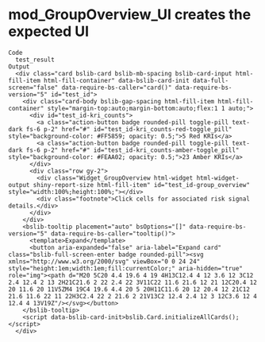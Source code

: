 # mod_GroupOverview_UI creates the expected UI

    Code
      test_result
    Output
      <div class="card bslib-card bslib-mb-spacing bslib-card-input html-fill-item html-fill-container" data-bslib-card-init data-full-screen="false" data-require-bs-caller="card()" data-require-bs-version="5" id="test_id">
        <div class="card-body bslib-gap-spacing html-fill-item html-fill-container" style="margin-top:auto;margin-bottom:auto;flex:1 1 auto;">
          <div id="test_id-kri_counts">
            <a class="action-button badge rounded-pill toggle-pill text-dark fs-6 p-2" href="#" id="test_id-kri_counts-red-toggle_pill" style="background-color: #FF5859; opacity: 0.5;">5 Red KRIs</a>
            <a class="action-button badge rounded-pill toggle-pill text-dark fs-6 p-2" href="#" id="test_id-kri_counts-amber-toggle_pill" style="background-color: #FEAA02; opacity: 0.5;">23 Amber KRIs</a>
          </div>
          <div class="row gy-2">
            <div class="Widget_GroupOverview html-widget html-widget-output shiny-report-size html-fill-item" id="test_id-group_overview" style="width:100%;height:100%;"></div>
            <div class="footnote">Click cells for associated risk signal details.</div>
          </div>
        </div>
        <bslib-tooltip placement="auto" bsOptions="[]" data-require-bs-version="5" data-require-bs-caller="tooltip()">
          <template>Expand</template>
          <button aria-expanded="false" aria-label="Expand card" class="bslib-full-screen-enter badge rounded-pill"><svg xmlns="http://www.w3.org/2000/svg" viewBox="0 0 24 24" style="height:1em;width:1em;fill:currentColor;" aria-hidden="true" role="img"><path d="M20 5C20 4.4 19.6 4 19 4H13C12.4 4 12 3.6 12 3C12 2.4 12.4 2 13 2H21C21.6 2 22 2.4 22 3V11C22 11.6 21.6 12 21 12C20.4 12 20 11.6 20 11V5ZM4 19C4 19.6 4.4 20 5 20H11C11.6 20 12 20.4 12 21C12 21.6 11.6 22 11 22H3C2.4 22 2 21.6 2 21V13C2 12.4 2.4 12 3 12C3.6 12 4 12.4 4 13V19Z"/></svg></button>
        </bslib-tooltip>
        <script data-bslib-card-init>bslib.Card.initializeAllCards();</script>
      </div>

